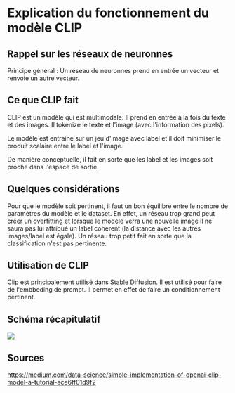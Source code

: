 # Explication du fonctionnement du modèle CLIP

## Rappel sur les réseaux de neuronnes

Principe général : Un réseau de neuronnes prend en entrée un vecteur et renvoie un autre vecteur.

## Ce que CLIP fait

CLIP est un modèle qui est multimodale. Il prend en entrée à la fois du texte et des images. Il tokenize le texte et l'image (avec l'information des pixels).

Le modèle est entrainé sur un jeu d'image avec label et il doit minimiser le produit scalaire entre le label et l'image.

De manière conceptuelle, il fait en sorte que les label et les images soit proche dans l'espace de sortie.

## Quelques considérations

Pour que le modèle soit pertinent, il faut un bon équilibre entre le nombre de paramètres du modèle et le dataset. En effet, un réseau trop grand peut créer un overfitting et lorsque le modèle verra une nouvelle image il ne saura pas lui attribué un label cohérent (la distance avec les autres images/label est égale). Un réseau trop petit fait en sorte que la classification n'est pas pertinente.

## Utilisation de CLIP

Clip est principalement utilisé dans Stable Diffusion. Il est utilisé pour faire de l'embbeding de prompt. Il permet en effet de faire un conditionnement pertinent.

## Schéma récapitulatif 

<img src="https://miro.medium.com/v2/resize:fit:3662/format:webp/1*tg7akErlMSyCLQxrMtQIYw.png">

## Sources

https://medium.com/data-science/simple-implementation-of-openai-clip-model-a-tutorial-ace6ff01d9f2